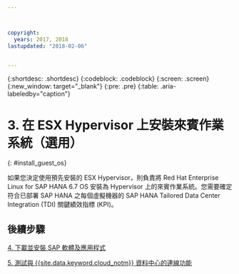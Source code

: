 ```yaml
---



copyright:
  years: 2017, 2018
lastupdated: "2018-02-06"


---
```


{:shortdesc: .shortdesc}
{:codeblock: .codeblock}
{:screen: .screen}
{:new_window: target="_blank"}
{:pre: .pre}
{:table: .aria-labeledby="caption"}

# 3. 在 ESX Hypervisor 上安裝來賓作業系統（選用）
{: #install_guest_os}

如果您決定使用預先安裝的 ESX Hypervisor，則負責將 Red Hat Enterprise Linux for SAP HANA 6.7 OS 安裝為 Hypervisor 上的來賓作業系統。您需要確定符合已部署 SAP HANA 之每個虛擬機器的 SAP HANA Tailored Data Center Integration (TDI) 關鍵績效指標 (KPI)。

## 後續步驟

  [4. 下載並安裝 SAP 軟體及應用程式](/docs/infrastructure/sap-hana/hana-installing-SAP-landscape.html)
  
  [5. 測試與 {{site.data.keyword.cloud_notm}} 資料中心的連線功能](/docs/infrastructure/sap-hana/hana-testing-connectivity.html)
